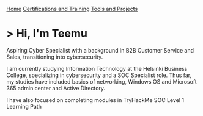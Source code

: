 [Home](https://tmolam.github.io/)
[Certifications and Training](https://tmolam.github.io/Certifications-Training/)
[Tools and Projects](https://tmolam.github.io/Tools-Projects/)

# > Hi, I'm Teemu

Aspiring Cyber Specialist with a background in B2B Customer Service and Sales, transitioning into cybersecurity.

I am currently studying Information Technology at the Helsinki Business College, specializing in cybersecurity and a SOC Specialist role.
Thus far, my studies have included basics of networking, Windows OS and Microsoft 365 admin center and Active Directory.

I have also focused on completing modules in TryHackMe SOC Level 1 Learning Path
